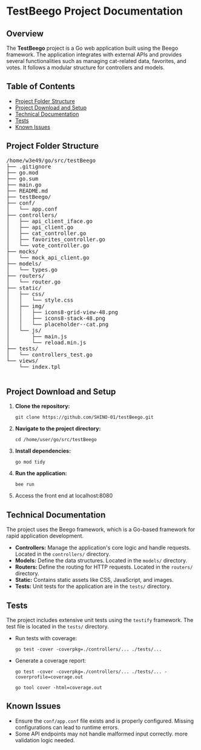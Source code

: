 <body>
    <h1>TestBeego Project Documentation</h1>
    <h2>Overview</h2>
    <p>The <strong>TestBeego</strong> project is a Go web application built using the Beego framework. The application integrates with external APIs and provides several functionalities such as managing cat-related data, favorites, and votes. It follows a modular structure for controllers and models.</p>
    <h2>Table of Contents</h2>
    <ul>
        <li><a href="#structure">Project Folder Structure</a></li>
        <li><a href="#setup">Project Download and Setup</a></li>
        <li><a href="#documentation">Technical Documentation</a></li>
        <li><a href="#tests">Tests</a></li>
        <li><a href="#issues">Known Issues</a></li>
    </ul>
    <h2 id="structure">Project Folder Structure</h2>
    <pre>
/home/w3e49/go/src/testBeego
├── .gitignore
├── go.mod
├── go.sum
├── main.go
├── README.md
├── testBeego/
├── conf/
│   └── app.conf
├── controllers/
│   ├── api_client_iface.go
│   ├── api_client.go
│   ├── cat_controller.go
│   ├── favorites_controller.go
│   └── vote_controller.go
├── mocks/
│   └── mock_api_client.go
├── models/
│   └── types.go
├── routers/
│   └── router.go
├── static/
│   ├── css/
│   │   └── style.css
│   ├── img/
│   │   ├── icons8-grid-view-48.png
│   │   ├── icons8-stack-48.png
│   │   └── placeholder--cat.png
│   └── js/
│       ├── main.js
│       └── reload.min.js
├── tests/
│   └── controllers_test.go
└── views/
    └── index.tpl
    </pre>
    <h2 id="setup">Project Download and Setup</h2>
    <ol>
        <li><strong>Clone the repository:</strong>
            <pre><code>git clone https://github.com/SHINO-01/testBeego.git</code></pre>
        </li>
        <li><strong>Navigate to the project directory:</strong>
            <pre><code>cd /home/user/go/src/testBeego</code></pre>
        </li>
        <li><strong>Install dependencies:</strong>
            <pre><code>go mod tidy</code></pre>
        </li>
        <li><strong>Run the application:</strong>
            <pre><code>bee run</code></pre>
        </li>
        <li>
          Access the front end at localhost:8080
        </li>
    </ol>
    <h2 id="documentation">Technical Documentation</h2>
    <p>The project uses the Beego framework, which is a Go-based framework for rapid application development.</p>
    <ul>
        <li><strong>Controllers:</strong> Manage the application's core logic and handle requests. Located in the <code>controllers/</code> directory.</li>
        <li><strong>Models:</strong> Define the data structures. Located in the <code>models/</code> directory.</li>
        <li><strong>Routers:</strong> Define the routing for HTTP requests. Located in the <code>routers/</code> directory.</li>
        <li><strong>Static:</strong> Contains static assets like CSS, JavaScript, and images.</li>
        <li><strong>Tests:</strong> Unit tests for the application are in the <code>tests/</code> directory.</li>
    </ul>
    <h2 id="tests">Tests</h2>
    <p>The project includes extensive unit tests using the <code>testify</code> framework. The test file is located in the <code>tests/</code> directory.</p>
    <ul>
        <li>Run tests with coverage:
            <pre><code>go test -cover -coverpkg=./controllers/... ./tests/...</code></pre>
        </li>
        <li>Generate a coverage report:
            <pre><code>go test -cover -coverpkg=./controllers/... ./tests/... -coverprofile=coverage.out</code></pre>
            <pre><code>go tool cover -html=coverage.out</code></pre>
        </li>
    </ul>
    <h2 id="issues">Known Issues</h2>
    <ul>
        <li>Ensure the <code>conf/app.conf</code> file exists and is properly configured. Missing configurations can lead to runtime errors.</li>
        <li>Some API endpoints may not handle malformed input correctly. more validation logic needed.</li>
    </ul>

</body>
